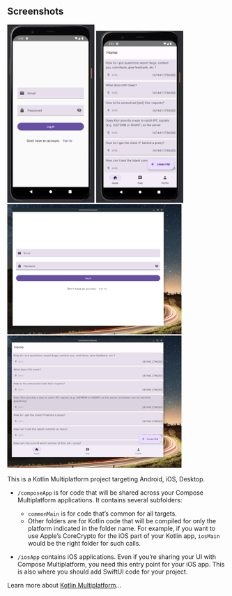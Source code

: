 
## Screenshots

<img src="https://github.com/ashutoshKDew/Kotlin-training/blob/main/screenshot/m1.png" alt="drawing" width="200"/>
<img src="https://github.com/ashutoshKDew/Kotlin-training/blob/main/screenshot/m2.png" alt="drawing" width="200"/>
<img src="https://github.com/ashutoshKDew/Kotlin-training/blob/main/screenshot/dx1.png" alt="drawing" width="400"/>
<img src="https://github.com/ashutoshKDew/Kotlin-training/blob/main/screenshot/dx2.png" alt="drawing" width="400"/>


This is a Kotlin Multiplatform project targeting Android, iOS, Desktop.

* `/composeApp` is for code that will be shared across your Compose Multiplatform applications.
  It contains several subfolders:
  - `commonMain` is for code that’s common for all targets.
  - Other folders are for Kotlin code that will be compiled for only the platform indicated in the folder name.
    For example, if you want to use Apple’s CoreCrypto for the iOS part of your Kotlin app,
    `iosMain` would be the right folder for such calls.

* `/iosApp` contains iOS applications. Even if you’re sharing your UI with Compose Multiplatform, 
  you need this entry point for your iOS app. This is also where you should add SwiftUI code for your project.


Learn more about [Kotlin Multiplatform](https://www.jetbrains.com/help/kotlin-multiplatform-dev/get-started.html)…

